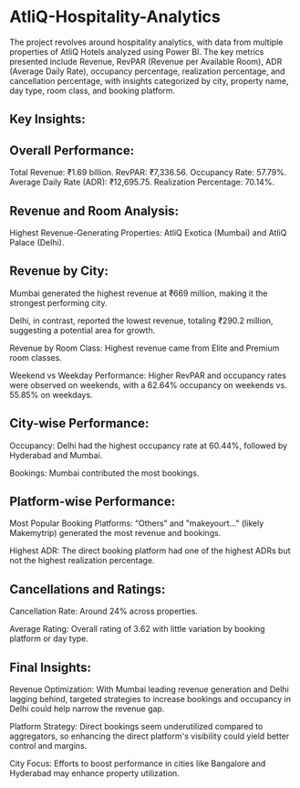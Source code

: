 #  AtliQ-Hospitality-Analytics

The project revolves around hospitality analytics, with data from multiple properties of AtliQ Hotels analyzed using Power BI. The key metrics presented include Revenue, RevPAR (Revenue per Available Room), ADR (Average Daily Rate), occupancy percentage, realization percentage, and cancellation percentage, with insights categorized by city, property name, day type, room class, and booking platform.

## Key Insights:

## Overall Performance:

Total Revenue: ₹1.69 billion.
RevPAR: ₹7,336.56.
Occupancy Rate: 57.79%.
Average Daily Rate (ADR): ₹12,695.75.
Realization Percentage: 70.14%.


## Revenue and Room Analysis:

Highest Revenue-Generating Properties: AtliQ Exotica (Mumbai) and AtliQ Palace (Delhi).

## Revenue by City:
Mumbai generated the highest revenue at ₹669 million, making it the strongest performing city.

Delhi, in contrast, reported the lowest revenue, totaling ₹290.2 million, suggesting a potential area for growth.

Revenue by Room Class: Highest revenue came from Elite and Premium room classes.

Weekend vs Weekday Performance: Higher RevPAR and occupancy rates were observed on weekends, with a 62.64% occupancy on weekends vs. 55.85% on weekdays.

## City-wise Performance:

Occupancy: Delhi had the highest occupancy rate at 60.44%, followed by Hyderabad and Mumbai.

Bookings: Mumbai contributed the most bookings.

## Platform-wise Performance:

Most Popular Booking Platforms: “Others” and "makeyourt…" (likely Makemytrip) generated the most revenue and bookings.

Highest ADR: The direct booking platform had one of the highest ADRs but not the highest realization percentage.

## Cancellations and Ratings:

Cancellation Rate: Around 24% across properties.

Average Rating: Overall rating of 3.62 with little variation by booking platform or day type.

## Final Insights:
Revenue Optimization: With Mumbai leading revenue generation and Delhi lagging behind, targeted strategies to increase bookings and occupancy in Delhi could help narrow the revenue gap.

Platform Strategy: Direct bookings seem underutilized compared to aggregators, so enhancing the direct platform's visibility could yield better control and margins.

City Focus: Efforts to boost performance in cities like Bangalore and Hyderabad may enhance property utilization.
